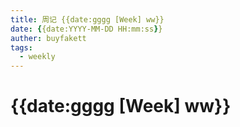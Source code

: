 ```yaml
---
title: 周记 {{date:gggg [Week] ww}}
date: {{date:YYYY-MM-DD HH:mm:ss}}
auther: buyfakett
tags:
  - weekly
---
```


# {{date:gggg [Week] ww}}
